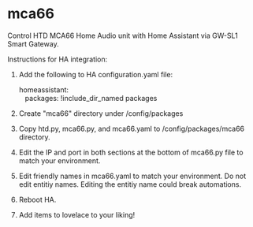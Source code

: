 # mca66
Control HTD MCA66 Home Audio unit with Home Assistant via GW-SL1 Smart Gateway.


Instructions for HA integration:

1. Add the following to HA configuration.yaml file:

    homeassistant:<br>
&nbsp;&nbsp;&nbsp;packages: !include_dir_named packages
  
2. Create "mca66" directory under /config/packages

3. Copy htd.py, mca66.py, and mca66.yaml to /config/packages/mca66 directory.  

4. Edit the IP and port in both sections at the bottom of mca66.py file to match your environment.

5. Edit friendly names in mca66.yaml to match your environment.  Do not edit entitiy names.  Editing the entitiy name could break automations.  

6. Reboot HA.

7. Add items to lovelace to your liking!

